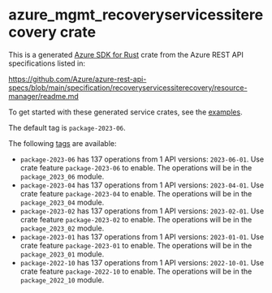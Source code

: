 # azure_mgmt_recoveryservicessiterecovery crate

This is a generated [Azure SDK for Rust](https://github.com/Azure/azure-sdk-for-rust) crate from the Azure REST API specifications listed in:

https://github.com/Azure/azure-rest-api-specs/blob/main/specification/recoveryservicessiterecovery/resource-manager/readme.md

To get started with these generated service crates, see the [examples](https://github.com/Azure/azure-sdk-for-rust/blob/main/services/README.md#examples).

The default tag is `package-2023-06`.

The following [tags](https://github.com/Azure/azure-sdk-for-rust/blob/main/services/tags.md) are available:

- `package-2023-06` has 137 operations from 1 API versions: `2023-06-01`. Use crate feature `package-2023-06` to enable. The operations will be in the `package_2023_06` module.
- `package-2023-04` has 137 operations from 1 API versions: `2023-04-01`. Use crate feature `package-2023-04` to enable. The operations will be in the `package_2023_04` module.
- `package-2023-02` has 137 operations from 1 API versions: `2023-02-01`. Use crate feature `package-2023-02` to enable. The operations will be in the `package_2023_02` module.
- `package-2023-01` has 137 operations from 1 API versions: `2023-01-01`. Use crate feature `package-2023-01` to enable. The operations will be in the `package_2023_01` module.
- `package-2022-10` has 137 operations from 1 API versions: `2022-10-01`. Use crate feature `package-2022-10` to enable. The operations will be in the `package_2022_10` module.